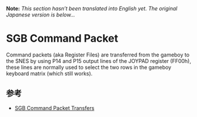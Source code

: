 **Note:** _This section hasn’t been translated into English yet. The original Japanese version is below…_

# SGB Command Packet

Command packets (aka Register Files) are transferred from the gameboy to the SNES by using P14 and P15 output lines of the JOYPAD register (FF00h), these lines are normally used to select the two rows in the gameboy keyboard matrix (which still works).

## 参考

- [SGB Command Packet Transfers](https://gbdev.gg8.se/wiki/articles/SGB_Functions#SGB_Command_Packet_Transfers)
